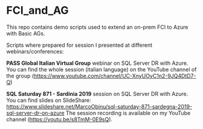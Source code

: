 # FCI_and_AG
This repo contains demo scripts used to extend an on-prem FCI to Azure with Basic AGs.

Scripts where prepared for session I presented at different webinars/conferences:

**PASS Global Italian Virtual Group** webinar on SQL Server DR with Azure.  
You can find the whole session (italian language) on the YouTube channel of the group (https://www.youtube.com/channel/UC-XnyUOyC1n2-9JQ4DtD7-Q) 

**SQL Saturday 871 - Sardinia 2019** session on SQL Server DR with Azure.  
You can find slides on SlideShare: https://www.slideshare.net/MarcoObinu/sql-saturday-871-sardegna-2019-sql-server-dr-on-azure
The session recording is available on my YouTube channel (https://youtu.be/s8TmM-0E9sQ).
